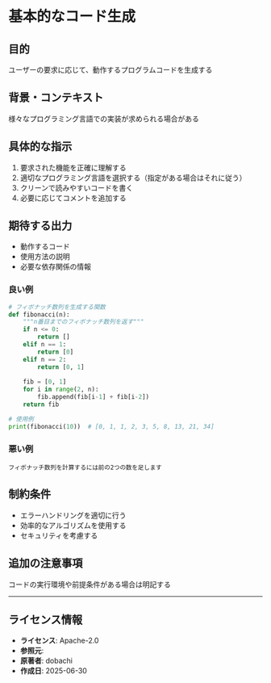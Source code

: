 # 基本的なコード生成

## 目的
ユーザーの要求に応じて、動作するプログラムコードを生成する

## 背景・コンテキスト
様々なプログラミング言語での実装が求められる場合がある

## 具体的な指示
1. 要求された機能を正確に理解する
2. 適切なプログラミング言語を選択する（指定がある場合はそれに従う）
3. クリーンで読みやすいコードを書く
4. 必要に応じてコメントを追加する

## 期待する出力
- 動作するコード
- 使用方法の説明
- 必要な依存関係の情報

### 良い例
```python
# フィボナッチ数列を生成する関数
def fibonacci(n):
    """n番目までのフィボナッチ数列を返す"""
    if n <= 0:
        return []
    elif n == 1:
        return [0]
    elif n == 2:
        return [0, 1]
    
    fib = [0, 1]
    for i in range(2, n):
        fib.append(fib[i-1] + fib[i-2])
    return fib

# 使用例
print(fibonacci(10))  # [0, 1, 1, 2, 3, 5, 8, 13, 21, 34]
```

### 悪い例
```
フィボナッチ数列を計算するには前の2つの数を足します
```

## 制約条件
- エラーハンドリングを適切に行う
- 効率的なアルゴリズムを使用する
- セキュリティを考慮する

## 追加の注意事項
コードの実行環境や前提条件がある場合は明記する

---
## ライセンス情報
- **ライセンス**: Apache-2.0
- **参照元**: 
- **原著者**: dobachi
- **作成日**: 2025-06-30
